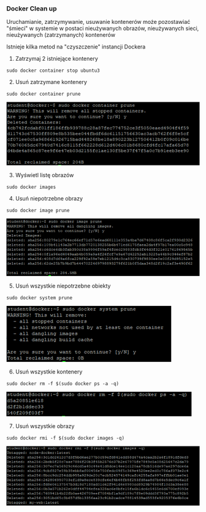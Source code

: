 ### Docker Clean up

Uruchamianie, zatrzymywanie, usuwanie kontenerów może pozostawiać "śmieci" w systemie w postaci nieużywanych obrazów, nieużywanych sieci, nieużywanych (zatrzymanych) kontenerów

Istnieje kilka metod na "czyszczenie" instancji Dockera

1. Zatrzymaj 2 istniejące kontenery
```
sudo docker container stop ubuntu3
```

2. Usuń zatrzymane kontenery
```
sudo docker container prune
```
![Docker Containers](img/lab9_1.png)

3. Wyświetl listę obrazów
```
sudo docker images
```

4. Usuń niepotrzebne obrazy
```
sudo docker image prune
```
![Docker Containers](img/lab9_2.png)

5. Usuń wszystkie niepotrzebne obiekty
```
sudo docker system prune
```
![Docker Containers](img/lab9_3.png)

6. Usuń wszystkie kontenery
```
sudo docker rm -f $(sudo docker ps -a -q)
```
![Docker Containers](img/lab9_4.png)

7. Usuń wszystkie obrazy
```
sudo docker rmi -f $(sudo docker images -q)
```
![Docker Containers](img/lab9_5.png)

